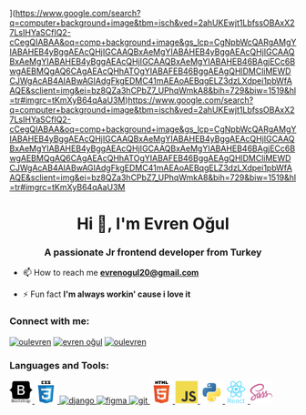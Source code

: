 
](https://www.google.com/search?q=computer+background+image&tbm=isch&ved=2ahUKEwjt1LbfssOBAxX27LsIHYaSCfIQ2-cCegQIABAA&oq=comp+background+image&gs_lcp=CgNpbWcQARgAMgYIABAHEB4yBggAEAcQHjIGCAAQBxAeMgYIABAHEB4yBggAEAcQHjIGCAAQBxAeMgYIABAHEB4yBggAEAcQHjIGCAAQBxAeMgYIABAHEB46BAgjECc6BwgAEBMQgAQ6CAgAEAcQHhATOgYIABAFEB46BggAEAgQHlDMCliMEWDCJWgAcAB4AIABwAGIAdgFkgEDMC41mAEAoAEBqgELZ3dzLXdpei1pbWfAAQE&sclient=img&ei=bz8QZa3hCPbZ7_UPhqWmkA8&bih=729&biw=1519&hl=tr#imgrc=tKmXyB64qAaU3M)https://www.google.com/search?q=computer+background+image&tbm=isch&ved=2ahUKEwjt1LbfssOBAxX27LsIHYaSCfIQ2-cCegQIABAA&oq=comp+background+image&gs_lcp=CgNpbWcQARgAMgYIABAHEB4yBggAEAcQHjIGCAAQBxAeMgYIABAHEB4yBggAEAcQHjIGCAAQBxAeMgYIABAHEB4yBggAEAcQHjIGCAAQBxAeMgYIABAHEB46BAgjECc6BwgAEBMQgAQ6CAgAEAcQHhATOgYIABAFEB46BggAEAgQHlDMCliMEWDCJWgAcAB4AIABwAGIAdgFkgEDMC41mAEAoAEBqgELZ3dzLXdpei1pbWfAAQE&sclient=img&ei=bz8QZa3hCPbZ7_UPhqWmkA8&bih=729&biw=1519&hl=tr#imgrc=tKmXyB64qAaU3M

<h1 align="center">Hi 👋, I'm Evren Oğul</h1>
<h3 align="center">A passionate Jr frontend developer from Turkey</h3>

- 📫 How to reach me **evrenogul20@gmail.com**

- ⚡ Fun fact **I'm always workin' cause i love it**

<h3 align="left">Connect with me:</h3>
<p align="left">
<a href="https://twitter.com/oulevren" target="blank"><img align="center" src="https://raw.githubusercontent.com/rahuldkjain/github-profile-readme-generator/master/src/images/icons/Social/twitter.svg" alt="oulevren" height="30" width="40" /></a>
<a href="https://linkedin.com/in/evren oğul" target="blank"><img align="center" src="https://raw.githubusercontent.com/rahuldkjain/github-profile-readme-generator/master/src/images/icons/Social/linked-in-alt.svg" alt="evren oğul" height="30" width="40" /></a>
<a href="https://instagram.com/oulevren" target="blank"><img align="center" src="https://raw.githubusercontent.com/rahuldkjain/github-profile-readme-generator/master/src/images/icons/Social/instagram.svg" alt="oulevren" height="30" width="40" /></a>
</p>

<h3 align="left">Languages and Tools:</h3>
<p align="left"> <a href="https://getbootstrap.com" target="_blank" rel="noreferrer"> <img src="https://raw.githubusercontent.com/devicons/devicon/master/icons/bootstrap/bootstrap-plain-wordmark.svg" alt="bootstrap" width="40" height="40"/> </a> <a href="https://www.w3schools.com/css/" target="_blank" rel="noreferrer"> <img src="https://raw.githubusercontent.com/devicons/devicon/master/icons/css3/css3-original-wordmark.svg" alt="css3" width="40" height="40"/> </a> <a href="https://www.djangoproject.com/" target="_blank" rel="noreferrer"> <img src="https://cdn.worldvectorlogo.com/logos/django.svg" alt="django" width="40" height="40"/> </a> <a href="https://www.figma.com/" target="_blank" rel="noreferrer"> <img src="https://www.vectorlogo.zone/logos/figma/figma-icon.svg" alt="figma" width="40" height="40"/> </a> <a href="https://git-scm.com/" target="_blank" rel="noreferrer"> <img src="https://www.vectorlogo.zone/logos/git-scm/git-scm-icon.svg" alt="git" width="40" height="40"/> </a> <a href="https://www.w3.org/html/" target="_blank" rel="noreferrer"> <img src="https://raw.githubusercontent.com/devicons/devicon/master/icons/html5/html5-original-wordmark.svg" alt="html5" width="40" height="40"/> </a> <a href="https://developer.mozilla.org/en-US/docs/Web/JavaScript" target="_blank" rel="noreferrer"> <img src="https://raw.githubusercontent.com/devicons/devicon/master/icons/javascript/javascript-original.svg" alt="javascript" width="40" height="40"/> </a> <a href="https://www.python.org" target="_blank" rel="noreferrer"> <img src="https://raw.githubusercontent.com/devicons/devicon/master/icons/python/python-original.svg" alt="python" width="40" height="40"/> </a> <a href="https://reactjs.org/" target="_blank" rel="noreferrer"> <img src="https://raw.githubusercontent.com/devicons/devicon/master/icons/react/react-original-wordmark.svg" alt="react" width="40" height="40"/> </a> <a href="https://sass-lang.com" target="_blank" rel="noreferrer"> <img src="https://raw.githubusercontent.com/devicons/devicon/master/icons/sass/sass-original.svg" alt="sass" width="40" height="40"/> </a> </p>
